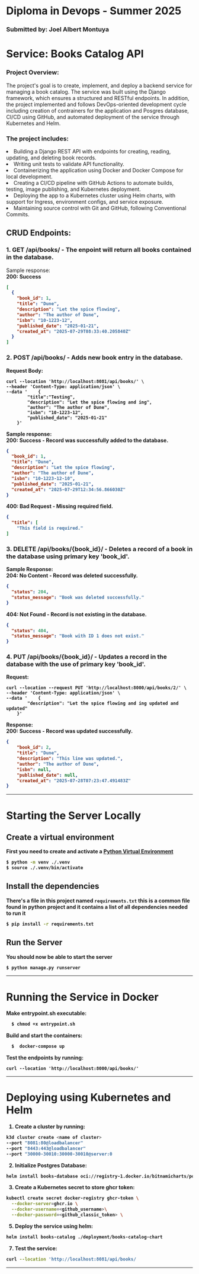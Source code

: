 # Diploma in Devops - Summer 2025
### Submitted by: Joel Albert Montuya


# Service: Books Catalog API

### Project Overview:
  <p> The project's goal is to create, implement, and deploy a backend service
for managing a book catalog. The service was built using the Django
framework, which ensures a structured and RESTful endpoints. In addition, the project implemented and follows DevOps-oriented development cycle
including creation of contrainers for the application and Posgres database, CI/CD using GitHub, and automated deployment of the service through
Kubernetes and Helm. </p>
  
### The project includes: <br />
<li> Building a Django REST API with endpoints for creating, reading, updating, and deleting book records. </li>
<li> Writing unit tests to validate API functionality. </li> 
<li> Containerizing the application using Docker and Docker Compose for local development. </li>
<li> Creating a CI/CD pipeline with GitHub Actions to automate builds, testing, image publishing, and Kubernetes deployment. </li>
<li> Deploying the app to a Kubernetes cluster using Helm charts, with support for Ingress, environment configs, and service exposure. </li>
<li> Maintaining source control with Git and GitHub, following Conventional Commits. </li>

## CRUD Endpoints: <br />
### 1. <b> GET </b> /api/books/ - The enpoint will return all books contained in the database. <br />
Sample response:<br />
<b> 200: Success <b/>
```json
[	
  {
    "book_id": 1,
    "title": "Dune",
    "description": "Let the spice flowing",
    "author": "The author of Dune",
    "isbn": "10-1223-12",
    "published_date": "2025-01-21",
    "created_at": "2025-07-29T08:33:40.205840Z"
  }
]
```


### 2. <b> POST </b> /api/books/ - Adds new book entry in the database. <br />
Request Body:
```curl
curl --location 'http://localhost:8081/api/books/' \
--header 'Content-Type: application/json' \
--data '    {
        "title":"Testing",
        "description": "Let the spice flowing and ing",
        "author": "The author of Dune",
        "isbn": "10-1223-12",
        "published_date": "2025-01-21"
    }'
```

Sample response: <br/>
200: Success - Record was successfully added to the database.
```json
{
  "book_id": 1,
  "title": "Dune",
  "description": "Let the spice flowing",
  "author": "The author of Dune",
  "isbn": "10-1223-12-10",
  "published_date": "2025-01-21",
  "created_at": "2025-07-29T12:34:56.866030Z"
}
```

400: Bad Request - Missing required field.
```json
{
  "title": [
    "This field is required."
]
```

### <b> 3. DELETE </b> /api/books/{book_id}/ - Deletes a record of a book in the database using primary key <b>'book_id'</b>.
Sample Response: <br />
204: No Content - Record was deleted successfully.
```json
{
  "status": 204,
  "status_message": "Book was deleted successfully."
}
```

404: Not Found - Record is not existing in the database.
```json
{
  "status": 404,
  "status_message": "Book with ID 1 does not exist."
}
```


### <b> 4. PUT </b> /api/books/{book_id}/ - Updates a record in the database with the use of primary key <b>'book_id'</b>.
Request:<br />
```curl
curl --location --request PUT 'http://localhost:8000/api/books/2/' \
--header 'Content-Type: application/json' \
--data '    {
        "description": "Let the spice flowing and ing updated and updated"
    }'
```

Response:<br />
200: Success - Record was updated successfully.
```json
{
    "book_id": 2,
    "title": "Dune",
    "description": "This line was updated.",
    "author": "The author of Dune",
    "isbn": null,
    "published_date": null,
    "created_at": "2025-07-28T07:23:47.491483Z"
}
```



<hr>

# Starting the Server Locally

## Create a virtual environment

First you need to create and activate a [Python Virtual Environment](https://docs.python.org/3/library/venv.html)

```bash
$ python -m venv ./.venv
$ source ./.venv/bin/activate
```

## Install the dependencies

There's a file in this project named `requirements.txt` this is a common file found in python project and it contains a list of all dependencies needed to run it

```bash
$ pip install -r requirements.txt
```

## Run the Server

You should now be able to start the server

```bash
$ python manage.py runserver
```
<hr />


# Running the Service in Docker

Make entrypoint.sh executable: <br />
```bash
  $ chmod +x entrypoint.sh 
```
Build and start the containers: <br />

```bash
  $  docker-compose up
```
Test the endpoints by running:
```curl
curl --location 'http://localhost:8000/api/books/'
```

<hr />

# Deploying using Kubernetes and Helm

1. Create a cluster by running: 
```bash
k3d cluster create <name of cluster>
--port "8081:80@loadbalancer"
--port "8443:443@loadbalancer"
--port "30000-30010:30000-30010@server:0
```

2. Initialize Postgres Database:
```bash
helm install books-database oci://registry-1.docker.io/bitnamicharts/postgresql -f ./deployment/postgres-helm/values.yaml
```

3.  Create a Kubernetes secret to store ghcr token:
```bash
kubectl create secret docker-registry ghcr-token \
  --docker-server=ghcr.io \
  --docker-username=<github_username>\
  --docker-password=<github_classic_token> \
```

5. Deploy the service using helm:
```bash
helm install books-catalog ./deployment/books-catalog-chart
```

7. Test the service:
```bash
curl --location 'http://localhost:8081/api/books/
```

<hr />


